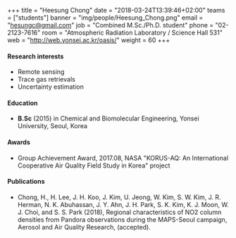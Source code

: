 +++
title = "Heesung Chong"
date = "2018-03-24T13:39:46+02:00"
teams = ["students"]
banner = "img/people/Heesung_Chong.png"
email = "hesungc@gmail.com"
job = "Combined M.Sc./Ph.D. student"
phone = "02-2123-7616"
room = "Atmospheric Radiation Laboratory / Science Hall 531"
web = "http://web.yonsei.ac.kr/oasis/"
weight = 60
+++

#### Research interests
+ Remote sensing
+ Trace gas retrievals
+ Uncertainty estimation

#### Education
 + **B.Sc** (2015) in Chemical and Biomolecular Engineering, Yonsei University, Seoul, Korea

#### Awards
 + Group Achievement Award, 2017.08, NASA "KORUS-AQ: An International Cooperative Air Quality Field Study in Korea" project

#### Publications
+ Chong, H., H. Lee, J. H. Koo, J. Kim, U. Jeong, W. Kim, S. W. Kim, J. R. Herman, N. K. Abuhassan, J. Y. Ahn, J. H. Park, S. K. Kim, K. J. Moon, W. J. Choi, and S. S. Park (2018), Regional characteristics of NO2 column densities from Pandora observations during the MAPS-Seoul campaign, Aerosol and Air Quality Research, (accepted).

